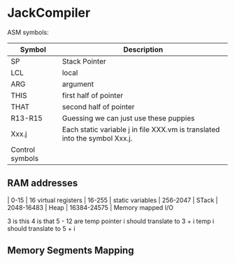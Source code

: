 # JackCompiler


ASM symbols:

| Symbol | Description |
|--------|-------------|
| SP     | Stack Pointer |
| LCL    | local |
| ARG    | argument |
| THIS   | first half of pointer |
| THAT   | second half of pointer |
| R13-R15| Guessing we can just use these puppies |
| Xxx.j  | Each static variable j in file XXX.vm is translated into the symbol Xxx.j. |
| Control symbols | |


## RAM addresses
| 0-15 | 16 virtual registers
| 16-255 | static variables
| 256-2047 | STack
| 2048-16483 | Heap
| 16384-24575 | Memory mapped I/O

3 is this
4 is that
5 - 12 are temp
pointer i should translate to 3 + i
temp i should translate to 5 + i
## Memory Segments Mapping